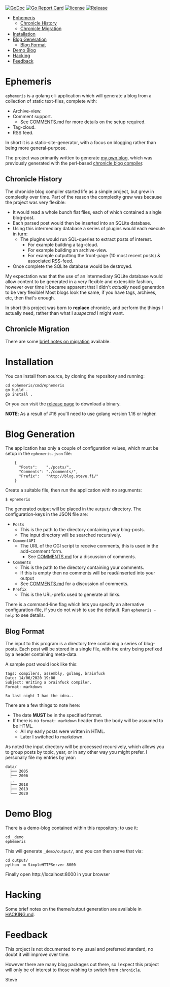 [![GoDoc](https://godoc.org/github.com/skx/ephemeris?status.svg)](http://godoc.org/github.com/skx/ephemeris)
[![Go Report Card](https://goreportcard.com/badge/github.com/skx/ephemeris)](https://goreportcard.com/report/github.com/skx/ephemeris)
[![license](https://img.shields.io/github/license/skx/ephemeris.svg)](https://github.com/skx/ephemeris/blob/master/LICENSE)
[![Release](https://img.shields.io/github/release/skx/ephemeris.svg)](https://github.com/skx/ephemeris/releases/latest)


* [Ephemeris](#ephemeris)
  * [Chronicle History](#chronicle-history)
  * [Chronicle Migration](#chronicle-migration)
* [Installation](#installation)
* [Blog Generation](#blog-generation)
   * [Blog Format](#blog-format)
* [Demo Blog](#demo-blog)
* [Hacking](#hacking)
* [Feedback](#feedback)


# Ephemeris

`ephemeris` is a golang cli-application which will generate a blog from a collection of static text-files, complete with:

* Archive-view.
* Comment support.
  * See [COMMENTS.md](COMMENTS.md) for more details on the setup required.
* Tag-cloud.
* RSS feed.

In short it is a static-site-generator, with a focus on blogging rather than being more general-purpose.

The project was primarily written to generate [my own blog](https://blog.steve.fi/), which was previously generated with the perl-based [chronicle blog compiler](https://steve.fi/Software/chronicle/).


## Chronicle History

The chronicle blog compiler started life as a simple project, but grew in complexity over time.  Part of the reason the complexity grew was because the project was very flexible:

* It would read a whole bunch flat files, each of which contained a single blog-post.
* Each parsed post would then be inserted into an SQLite database.
* Using this intermediary database a series of plugins would each execute in turn:
  * The plugins would run SQL-queries to extract posts of interest.
    * For example building a tag-cloud.
    * For example building an archive-view.
    * For example outputting the front-page (10 most recent posts) & associated RSS-feed.
* Once complete the SQLite database would be destroyed.

My expectation was that the use of an intermediary SQLite database would allow content to be generated in a very flexible and extensible fashion, however over time it became apparent that I didn't _actually_ need generation to be very flexible!  Most blogs look the same, if you have tags, archives, etc, then that's enough.

In short this project was born to __replace__ chronicle, and perform the things I actually need, rather than what I _suspected_ I might want.



## Chronicle Migration

There are some [brief notes on migration](MIGRATION.md) available.




# Installation

You can install from source, by cloning the repository and running:

    cd ephemeris/cmd/ephemeris
    go build .
    go install .

Or you can visit the [release page](https://github.com/skx/evalfilter/releases) to download a binary.

**NOTE**: As a result of #16 you'll need to use golang version 1.16 or higher.


# Blog Generation

The application has only a couple of configuration values, which must be setup
in the `ephemeris.json` file:

        {
          "Posts":    "./posts/",
          "Comments": "./comments/",
          "Prefix":   "http://blog.steve.fi/"
        }

Create a suitable file, then run the application with no arguments:

    $ ephemeris

The generated output will be placed in the `output/` directory.  The configuration-keys in the JSON file are:

* `Posts`
  * This is the path to the directory containing your blog-posts.
  * The input directory will be searched recursively.
* `CommentAPI`
  * The URL of the CGI script to receive comments, this is used in the add-comment form.
    * See [COMMENTS.md](COMMENTS.md) for a discussion of comments.
* `Comments`
  * This is the path to the directory containing your comments.
  * If this is empty then no comments will be read/inserted into your output
  * See [COMMENTS.md](COMMENTS.md) for a discussion of comments.
* `Prefix`
  * This is the URL-prefix used to generate all links.

There is a command-line flag which lets you specify an alternative configuration-file, if you do not wish to use the default.  Run `ephemeris -help` to see details.




## Blog Format

The input to this program is a directory tree containing a series of blog-posts.  Each post will be stored in a single file, with the entry being prefixed by a header containing meta-data.

A sample post would look like this:

```
Tags: compilers, assembly, golang, brainfuck
Date: 14/06/2020 19:00
Subject: Writing a brainfuck compiler.
Format: markdown

So last night I had the idea..
```

There are a few things to note here:

* The date **MUST** be in the specified format.
* If there is no `format: markdown` header then the body will be assumed to be HTML.
  * All my early posts were written in HTML.
  * Later I switched to markdown.

As noted the input directory will be processed recursively, which allows you to group posts by topic, year, or in any other way you might prefer.  I personally file my entries by year:

```
data/
  ├── 2005
  ├── 2006
  ..
  ├── 2018
  ├── 2019
  └── 2020
```


# Demo Blog

There is a demo-blog contained within this repository; to use it:

```
cd _demo
ephemeris
```

This will generate `_demo/output/`, and you can then serve that via:

```
cd output/
python -m SimpleHTTPServer 8000
```

Finally open http://localhost:8000 in your browser




# Hacking

Some brief notes on the theme/output generation are available in [HACKING.md](HACKING.md).




# Feedback

This project is not documented to my usual and preferred standard, no doubt it will improve over time.

However there are many blog packages out there, so I expect this project will only be of interest to those wishing to switch from `chronicle`.

Steve
